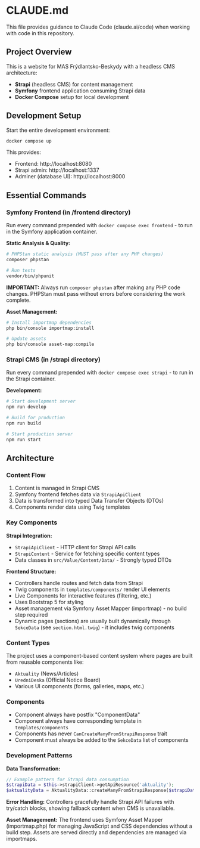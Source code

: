 # CLAUDE.md

This file provides guidance to Claude Code (claude.ai/code) when working with code in this repository.

## Project Overview

This is a website for MAS Frýdlantsko-Beskydy with a headless CMS architecture:
- **Strapi** (headless CMS) for content management
- **Symfony** frontend application consuming Strapi data
- **Docker Compose** setup for local development

## Development Setup

Start the entire development environment:
```bash
docker compose up
```

This provides:
- Frontend: http://localhost:8080
- Strapi admin: http://localhost:1337  
- Adminer (database UI): http://localhost:8000

## Essential Commands

### Symfony Frontend (in /frontend directory)

Run every command prepended with `docker compose exec frontend` - to run in the Symfony application container.

**Static Analysis & Quality:**
```bash
# PHPStan static analysis (MUST pass after any PHP changes)
composer phpstan

# Run tests
vendor/bin/phpunit
```

**IMPORTANT:** Always run `composer phpstan` after making any PHP code changes. PHPStan must pass without errors before considering the work complete.

**Asset Management:**
```bash
# Install importmap dependencies
php bin/console importmap:install

# Update assets
php bin/console asset-map:compile
```

### Strapi CMS (in /strapi directory)

Run every command prepended with `docker compose exec strapi` - to run in the Strapi container.

**Development:**
```bash
# Start development server
npm run develop

# Build for production
npm run build

# Start production server
npm run start
```

## Architecture

### Content Flow
1. Content is managed in Strapi CMS
2. Symfony frontend fetches data via `StrapiApiClient`
3. Data is transformed into typed Data Transfer Objects (DTOs)
4. Components render data using Twig templates

### Key Components

**Strapi Integration:**
- `StrapiApiClient` - HTTP client for Strapi API calls
- `StrapiContent` - Service for fetching specific content types
- Data classes in `src/Value/Content/Data/` - Strongly typed DTOs

**Frontend Structure:**
- Controllers handle routes and fetch data from Strapi
- Twig components in `templates/components/` render UI elements
- Live Components for interactive features (filtering, etc.)
- Uses Bootstrap 5 for styling
- Asset management via Symfony Asset Mapper (importmap) - no build step required
- Dynamic pages (sections) are usually built dynamically through `SekceData` (see `section.html.twig`) - it includes twig components

### Content Types
The project uses a component-based content system where pages are built from reusable components like:
- `Aktuality` (News/Articles)
- `UredniDeska` (Official Notice Board)
- Various UI components (forms, galleries, maps, etc.)

### Components
- Component always have postfix "ComponentData"
- Component always have corresponding template in `templates/components`
- Components has never `CanCreateManyFromStrapiResponse` trait
- Component must always be added to the `SekceData` list of components

### Development Patterns

**Data Transformation:**
```php
// Example pattern for Strapi data consumption
$strapiData = $this->strapiClient->getApiResource('aktuality');
$aktualityData = AktualityData::createManyFromStrapiResponse($strapiData);
```

**Error Handling:**
Controllers gracefully handle Strapi API failures with try/catch blocks, showing fallback content when CMS is unavailable.

**Asset Management:**
The frontend uses Symfony Asset Mapper (importmap.php) for managing JavaScript and CSS dependencies without a build step. Assets are served directly and dependencies are managed via importmaps.
